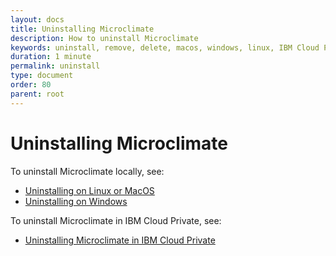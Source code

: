 ```yaml
---
layout: docs
title: Uninstalling Microclimate
description: How to uninstall Microclimate
keywords: uninstall, remove, delete, macos, windows, linux, IBM Cloud Private
duration: 1 minute
permalink: uninstall
type: document
order: 80
parent: root
---
```


# Uninstalling Microclimate

To uninstall Microclimate locally, see:
* [Uninstalling on Linux or MacOS](uninstalllinuxmac)
* [Uninstalling on Windows](uninstallwindows)

To uninstall Microclimate in IBM Cloud Private, see:
* [Uninstalling Microclimate in IBM Cloud Private](uninstallicp)
